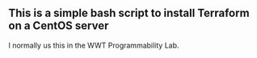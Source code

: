 ## This is a simple bash script to install Terraform on a CentOS server 

I normally us this in the WWT Programmability Lab. 
